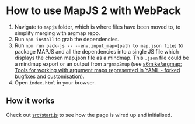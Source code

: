 # How to use MapJS 2 with WebPack

1. Navigate to `mapjs` folder, which is where files have been moved to, to simplify merging with argmap repo.
2. Run `npm install` to grab the dependencies.
3. Run `npm run pack-js -- --env.input_map=[path to map.json file]` to package MAPJS and all the dependencies into a single JS file which displays the chosen map.json file as a mindmap. This `.json` file could be a mindmup export or an output from `argmap2mup` (see [s6mike/argmap: Tools for working with argument maps represented in YAML - forked bugfixes and customisation](https://github.com/s6mike/argmap/tree/master)).
4. Open `index.html` in your browser.

## How it works

Check out [src/start.js](src/start.js) to see how the page is wired up and initialised.
